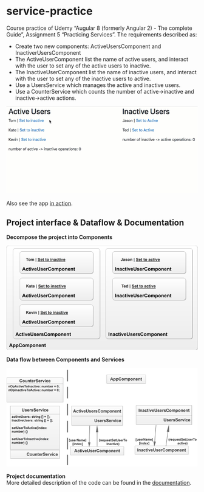 # service-practice
Course practice of Udemy “Augular 8 (formerly Angular 2) - The complete Guide”, Assignment 5 “Practicing Services”. The requirements described as:
- Create two new components: ActiveUsersComponent and InactiverUsersComponent
- The ActiveUserComponent list the name of active users, and interact with the user to set any of the active users to inactive.
- The InactiveUserComponent list the name of inactive users, and interact with the user to set any of the inactive users to active.
- Use a UsersService which manages the active and inactive users.
- Use a CounterService which counts the number of active->inactive and inactive->active actions.
<center><img src="./demo.gif" width="600px"></center>

Also see the app [in action](https://service-practice-udemy.firebaseapp.com).

## Project interface & Dataflow & Documentation
**Decompose the project into Components**
<center><img src="./interface.png" width="600px"></center>

**Data flow between Components and Services**
<center><img src="./dataflow.png" width="600px"></center>

**Project documentation**\
More detailed description of the code can be found in the [documentation](http://ec2-13-58-36-226.us-east-2.compute.amazonaws.com/angular-cases-docs/service-practice/index.html).